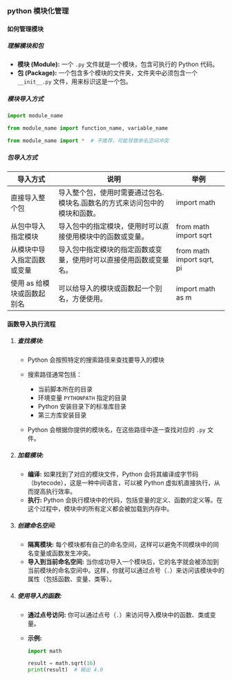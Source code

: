 ### python 模块化管理<Badge type="tip" text="python" />

#### 如何管理模块

##### 理解模块和包

- **模块 (Module):** 一个 `.py` 文件就是一个模块，包含可执行的 Python 代码。
- **包 (Package):** 一个包含多个模块的文件夹，文件夹中必须包含一个 `__init__.py` 文件，用来标识这是一个包。

##### 模块导入方式

```python
import module_name

from module_name import function_name, variable_name

from module_name import *  # 不推荐，可能导致命名空间冲突
```

##### 包导入方式

| 导入方式                   | 说明                                                         | 举例                      |
| -------------------------- | ------------------------------------------------------------ | ------------------------- |
| 直接导入整个包             | 导入整个包，使用时需要通过包名.模块名.函数名的方式来访问包中的模块和函数。 | import math               |
| 从包中导入指定模块         | 导入包中的指定模块，使用时可以直接使用模块中的函数或变量。   | from math import sqrt     |
| 从模块中导入指定函数或变量 | 导入包中指定模块的指定函数或变量，使用时可以直接使用函数或变量名。 | from math import sqrt, pi |
| 使用 as 给模块或函数起别名 | 可以给导入的模块或函数起一个别名，方便使用。                 | import math as m          |

#### 函数导入执行流程

1. ##### 查找模块:

   - Python 会按照特定的搜索路径来查找要导入的模块
   - 搜索路径通常包括：
     - 当前脚本所在的目录
     - 环境变量 `PYTHONPATH` 指定的目录
     - Python 安装目录下的标准库目录
     - 第三方库安装目录

   - Python 会根据你提供的模块名，在这些路径中逐一查找对应的 `.py` 文件。

2. ##### 加载模块:

   - **编译:** 如果找到了对应的模块文件，Python 会将其编译成字节码（bytecode），这是一种中间语言，可以被 Python 虚拟机直接执行，从而提高执行效率。
   - **执行:** Python 会执行模块中的代码，包括变量的定义、函数的定义等。在这个过程中，模块中的所有定义都会被加载到内存中。

3. ##### 创建命名空间:

   - **隔离模块:** 每个模块都有自己的命名空间，这样可以避免不同模块中的同名变量或函数发生冲突。
   - **导入到当前命名空间:** 当你成功导入一个模块后，它的名字就会被添加到当前模块的命名空间中。这样，你就可以通过点号（`.`）来访问该模块中的属性（包括函数、变量、类等）。

4. ##### 使用导入的函数:

   - **通过点号访问:** 你可以通过点号（`.`）来访问导入模块中的函数、类或变量。

   - **示例:**

     ```python
     import math
     
     result = math.sqrt(16)
     print(result)  # 输出 4.0
     ```

     

